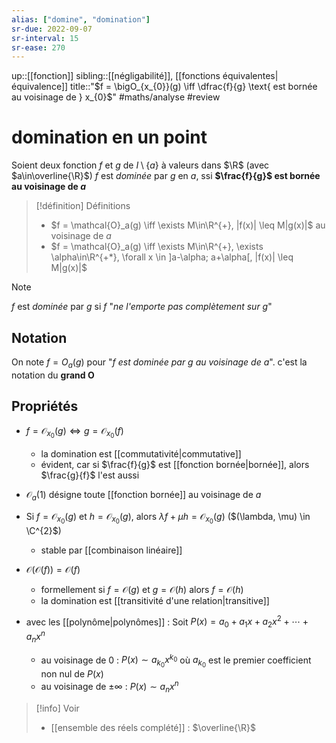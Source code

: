 ```yaml
---
alias: ["domine", "domination"]
sr-due: 2022-09-07
sr-interval: 15
sr-ease: 270
---
```

up::[[fonction]]
sibling::[[négligabilité]], [[fonctions équivalentes|équivalence]]
title::"$f = \bigO_{x_{0}}(g) \iff \dfrac{f}{g} \text{ est bornée au voisinage de } x_{0}$"
#maths/analyse #review 
# domination en un point
Soient deux fonction $f$ et $g$ de $I \setminus\{a\}$ à valeurs dans $\R$ (avec $a\in\overline{\R}$)
$f$ est _dominée_ par $g$ en $a$, ssi **$\frac{f}{g}$ est bornée au voisinage de $a$**

> [!définition] Définitions
>  - $f = \mathcal{O}_a(g) \iff \exists M\in\R^{+}, |f(x)| \leq M|g(x)|$ au voisinage de $a$
>  - $f = \mathcal{O}_a(g) \iff \exists M\in\R^{+}, \exists \alpha\in\R^{+*}, \forall x \in ]a-\alpha; a+\alpha[, |f(x)| \leq M|g(x)|$

> [!note]
> $f$ est _dominée_ par $g$ si $f$ "_ne l'emporte pas complètement sur $g$_"

## Notation
On note $f = O_{a}(g)$ pour "_$f$ est dominée par $g$ au voisinage de $a$_".
c'est la notation du **grand O**


## Propriétés
 - $f=\mathcal{O}_{x_{0}}(g) \iff g=\mathcal{O}_{x_{0}}(f)$
     - la domination est [[commutativité|commutative]]
     - évident, car si $\frac{f}{g}$ est [[fonction bornée|bornée]], alors $\frac{g}{f}$ l'est aussi

 - $\mathcal{O}_{a}(1)$ désigne toute [[fonction bornée]] au voisinage de $a$
 
 - Si $f = \mathcal{O}_{x_{0}}(g)$ et $h = \mathcal{O}_{x_{0}}(g)$, alors $\lambda f + \mu h = \mathcal{O}_{x_{0}}(g)$ ($(\lambda, \mu) \in \C^{2}$)
     - stable par [[combinaison linéaire]]

 - $\mathcal{O}(\mathcal{O}(f)) = \mathcal{O}(f)$
     - formellement si $f = \mathcal{O}(g)$ et $g = \mathcal{O}(h)$ alors $f = \mathcal{O}(h)$
     - la domination est [[transitivité d'une relation|transitive]]

 - avec les [[polynôme|polynômes]] : Soit $P(x)=a_{0}+a_{1}x+a_{2}x^{2}+\cdots+a_{n}x^{n}$
     - au voisinage de $0$ : $P(x)\sim a_{k_{0}}x^{k_{0}}$ où $a_{k_{0}}$ est le premier coefficient non nul de $P(x)$
     - au voisinage de $\pm\infty$ : $P(x)\sim a_{n}x^{n}$


> [!info] Voir
>  - [[ensemble des réels complété]] : $\overline{\R}$
 
